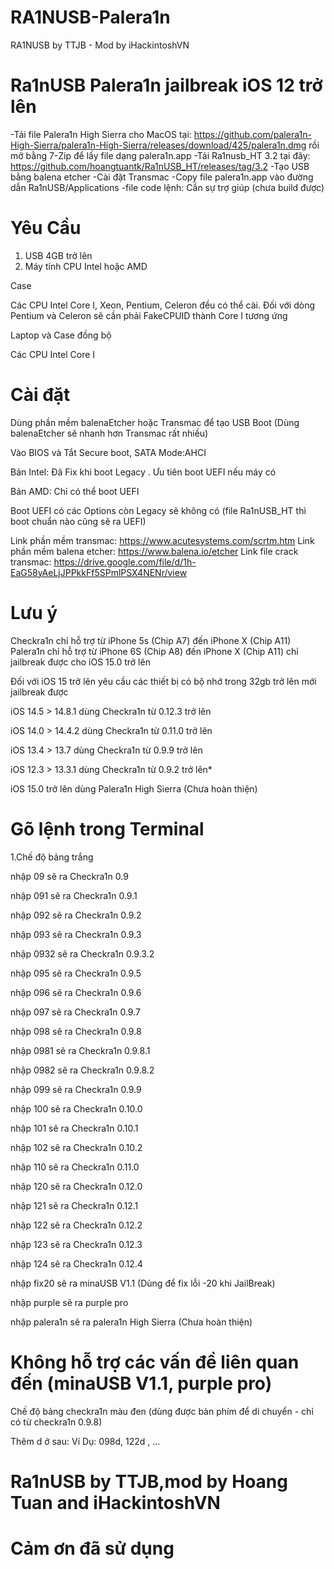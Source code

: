 # RA1NUSB-Palera1n
RA1NUSB by TTJB - Mod by iHackintoshVN


# Ra1nUSB Palera1n jailbreak iOS 12 trở lên 
-Tải file Palera1n High Sierra cho MacOS tại: https://github.com/palera1n-High-Sierra/palera1n-High-Sierra/releases/download/425/palera1n.dmg rồi mở bằng 7-Zip để lấy file dạng palera1n.app
-Tải Ra1nusb_HT 3.2 tại đây: https://github.com/hoangtuantk/Ra1nUSB_HT/releases/tag/3.2
-Tạo USB bằng balena etcher
-Cài đặt Transmac
-Copy file palera1n.app vào đường dẫn Ra1nUSB/Applications
-file code lệnh: Cần sự trợ giúp (chưa build được)

# Yêu Cầu
1. USB 4GB trở lên
2. Máy tính CPU Intel hoặc AMD

Case

Các CPU Intel Core I, Xeon, Pentium, Celeron đều có thể cài.
Đối với dòng Pentium và Celeron sẽ cần phải FakeCPUID thành Core I tương ứng


Laptop và Case đồng bộ

Các CPU Intel Core I

# Cài đặt

Dùng phần mềm balenaEtcher hoặc Transmac để tạo USB Boot (Dùng balenaEtcher sẽ nhanh hơn Transmac rất nhiều)

Vào BIOS và Tắt Secure boot, SATA Mode:AHCI

Bản Intel: Đã Fix khi boot Legacy . Ưu tiên boot UEFI nếu máy có

Bản AMD: Chỉ có thể boot UEFI

Boot UEFI có các Options còn Legacy sẽ không có (file Ra1nUSB_HT thì boot chuẩn nào cũng sẽ ra UEFI)

Link phần mềm transmac: https://www.acutesystems.com/scrtm.htm
Link phần mềm balena etcher: https://www.balena.io/etcher
Link file crack transmac: https://drive.google.com/file/d/1h-EaG58yAeLjJPPkkFf5SPmlPSX4NENr/view

# Lưu ý
 Checkra1n chỉ hỗ trợ từ iPhone 5s (Chip A7) đến iPhone X (Chip A11)
 Palera1n chỉ hỗ trợ từ iPhone 6S  (Chip A8) đến iPhone X (Chip A11) chỉ jailbreak được cho iOS 15.0 trở lên
 
Đối với iOS 15 trở lên yêu cầu các thiết bị có bộ nhớ trong 32gb trở lên mới jailbreak được

 iOS 14.5 > 14.8.1 dùng Checkra1n từ 0.12.3 trở lên

iOS 14.0 > 14.4.2 dùng Checkra1n từ 0.11.0 trở lên

iOS 13.4 > 13.7 dùng Checkra1n từ 0.9.9 trở lên

iOS 12.3 > 13.3.1 dùng Checkra1n từ 0.9.2 trở lên*

iOS 15.0 trở lên dùng Palera1n High Sierra (Chưa hoàn thiện)

# Gõ lệnh trong Terminal

1.Chế độ bảng trắng

nhập 09 sẽ ra Checkra1n 0.9

nhập 091 sẽ ra Checkra1n 0.9.1

nhập 092 sẽ ra Checkra1n 0.9.2

nhập 093 sẽ ra Checkra1n 0.9.3

nhập 0932 sẽ ra Checkra1n 0.9.3.2

nhập 095 sẽ ra Checkra1n 0.9.5

nhập 096 sẽ ra Checkra1n 0.9.6

nhập 097 sẽ ra Checkra1n 0.9.7

nhập 098 sẽ ra Checkra1n 0.9.8

nhập 0981 sẽ ra Checkra1n 0.9.8.1

nhập 0982 sẽ ra Checkra1n 0.9.8.2

nhập 099 sẽ ra Checkra1n 0.9.9

nhập 100 sẽ ra Checkra1n 0.10.0

nhập 101 sẽ ra Checkra1n 0.10.1

nhập 102 sẽ ra Checkra1n 0.10.2

nhập 110 sẽ ra Checkra1n 0.11.0

nhập 120 sẽ ra Checkra1n 0.12.0

nhập 121 sẽ ra Checkra1n 0.12.1

nhập 122 sẽ ra Checkra1n 0.12.2

nhập 123 sẽ ra Checkra1n 0.12.3

nhập 124 sẽ ra Checkra1n 0.12.4

nhập fix20 sẽ ra minaUSB V1.1 (Dùng để fix lỗi -20 khi JailBreak)

nhập purple sẽ ra purple pro

nhập palera1n sẽ ra palera1n High Sierra (Chưa hoàn thiện)

# Không hỗ trợ các vấn đề liên quan đến (minaUSB V1.1, purple pro)

Chế độ bảng checkra1n màu đen (dùng được bàn phím để di chuyển - chỉ có từ checkra1n 0.9.8)

Thêm d ở sau: Ví Dụ: 098d, 122d , ...

# Ra1nUSB by TTJB,mod by Hoang Tuan and iHackintoshVN
# Cảm ơn đã sử dụng











